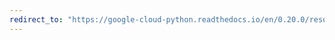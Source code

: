```yaml
---
redirect_to: "https://google-cloud-python.readthedocs.io/en/0.20.0/resource-manager-project.html"
---
```

